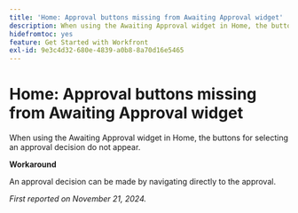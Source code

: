 ```yaml
---
title: 'Home: Approval buttons missing from Awaiting Approval widget'
description: When using the Awaiting Approval widget in Home, the buttons for selecting an approval decision do not appear.
hidefromtoc: yes
feature: Get Started with Workfront
exl-id: 9e3c4d32-680e-4839-a0b8-8a70d16e5465
---
```

# Home: Approval buttons missing from Awaiting Approval widget

<!--
>[!NOTE]
>
>This issue was fixed on February 13, 2025.
-->

When using the Awaiting Approval widget in Home, the buttons for selecting an approval decision do not appear.

**Workaround**

An approval decision can be made by navigating directly to the approval.

_First reported on November 21, 2024._

